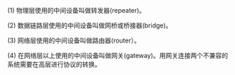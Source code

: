 (1) 物理层使用的中间设备叫做转发器(repeater)。

(2) 数据链路层使用的中间设备叫做网桥或桥接器(bridge)。

(3) 网络层使用的中间设备叫做路由器(router）。

(4) 在网络层以上使用的中间设备叫做网关(gateway)。用网关连接两个不兼容的系统需要在高层进行协议的转换。
